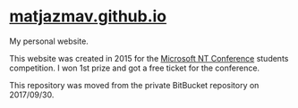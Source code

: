 # [matjazmav.github.io](https://matjazmav.github.io/)
My personal website.

This website was created in 2015 for the [Microsoft NT Conference](https://www.ntk.si/) students competition. I won 1st prize and got a free ticket for the conference.

This repository was moved from the private BitBucket repository on 2017/09/30.
